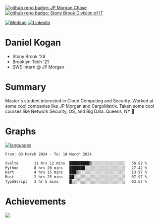 [![github repo badge: JP Morgan Chase](https://img.shields.io/badge/JP_Morgan_Chase--181717?color=blue)](https://careers.jpmorgan.com/in/en/students/programs/software-engineer-summer?search=&tags=location__Americas__UnitedStatesofAmerica)
[![github repo badge: Stony Brook Division of IT](https://img.shields.io/badge/Stony%20Brook%20Division%20of%20IT--181717?color=red)](https://it.stonybrook.edu/)

[![Medium](https://img.shields.io/badge/Medium-12100E?logo=medium&logoColor=white)](https://medium.com/@danielkoganx) [![LinkedIn](https://img.shields.io/badge/LinkedIn-%230077B5.svg?logo=linkedin&logoColor=white)](https://linkedin.com/in/danielkogan123)
# Daniel Kogan

- Stony Brook '24
- Brooklyn Tech '21
- SWE Intern @ JP Morgan

# Summary

Master's student interested in Cloud Computing and Security. Worked at some cool companies like JP Morgan and CargoMatrix. Taken some cool courses like Network Security, OS, and Big Data. Queens, NY 📍


# Graphs

<div style="width: 100%">

[![languages](https://github-readme-stats.vercel.app/api/top-langs/?username=daminals&langs_count=8&hide=html&layout=compact)](https://github-readme-stats.vercel.app/api/top-langs/?username=daminals&langs_count=8&hide=html&layout=compact)
</div>

<!--START_SECTION:waka-->

```txt
From: 03 March 2024 - To: 10 March 2024

Svelte       11 hrs 12 mins  █████████▒░░░░░░░░░░░░░░░   36.82 %
Python       8 hrs 20 mins   ███████░░░░░░░░░░░░░░░░░░   27.42 %
Dart         4 hrs 15 mins   ███▒░░░░░░░░░░░░░░░░░░░░░   13.97 %
Rust         2 hrs 25 mins   ██░░░░░░░░░░░░░░░░░░░░░░░   07.97 %
TypeScript   1 hr 5 mins     █░░░░░░░░░░░░░░░░░░░░░░░░   03.57 %
```

<!--END_SECTION:waka-->

# Achievements 

![](https://github-profile-trophy.vercel.app/?username=daminals&theme=onestar&no-frame=true&no-bg=false&margin-w=4)
